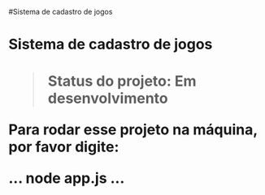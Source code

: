 #Sistema de cadastro de jogos

<h1>Sistema de cadastro de jogos<h1>

>Status do projeto: Em desenvolvimento

Para rodar esse projeto na máquina, por favor digite:

...
node app.js
...
